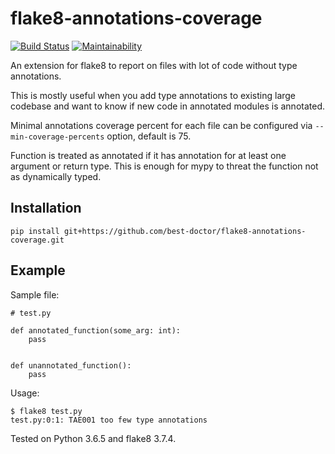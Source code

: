 # flake8-annotations-coverage


[![Build Status](https://travis-ci.org/best-doctor/flake8-annotations-coverage.svg?branch=master)](https://travis-ci.org/best-doctor/flake8-annotations-coverage)
[![Maintainability](https://api.codeclimate.com/v1/badges/8480286aaae1c0612351/maintainability)](https://codeclimate.com/github/best-doctor/flake8-annotations-coverage/maintainability)


An extension for flake8 to report on files with lot of code
without type annotations.

This is mostly useful when you add type annotations to existing
large codebase and want to know if new code in annotated modules
 is annotated.

Minimal annotations coverage percent for each file can be configured via
`--min-coverage-percents` option, default is 75.

Function is treated as annotated if it has annotation for at least
one argument or return type. This is enough for mypy to threat the function
not as dynamically typed.

## Installation

    pip install git+https://github.com/best-doctor/flake8-annotations-coverage.git


## Example

Sample file:

    # test.py

    def annotated_function(some_arg: int):
        pass


    def unannotated_function():
        pass

Usage:

    $ flake8 test.py
    test.py:0:1: TAE001 too few type annotations

Tested on Python 3.6.5 and flake8 3.7.4.
